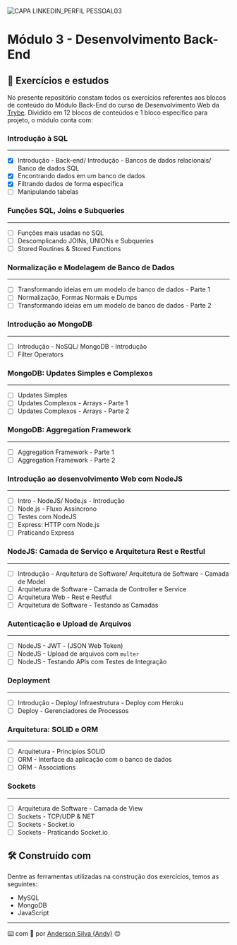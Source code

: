 ![CAPA LINKEDIN_PERFIL PESSOAL03](https://user-images.githubusercontent.com/52717632/126884524-53328b01-89f0-45f9-86a3-01516bead308.png)
# Módulo 3 - Desenvolvimento Back-End

## :rocket: Exercícios e estudos

No presente repositório constam todos os exercícios referentes aos blocos de conteúdo do Módulo Back-End do curso de Desenvolvimento Web da [Trybe](https://www.betrybe.com/). Dividido em 12 blocos de conteúdos e 1 bloco específico para projeto, o módulo conta com:


### Introdução à SQL
---

- [x] Introdução - Back-end/ Introdução - Bancos de dados relacionais/ Banco de dados SQL
- [x] Encontrando dados em um banco de dados
- [x] Filtrando dados de forma específica
- [ ] Manipulando tabelas

### Funções SQL, Joins e Subqueries
---

- [ ] Funções mais usadas no SQL
- [ ] Descomplicando JOINs, UNIONs e Subqueries
- [ ] Stored Routines & Stored Functions

### Normalização e Modelagem de Banco de Dados
---

- [ ] Transformando ideias em um modelo de banco de dados - Parte 1
- [ ] Normalização, Formas Normais e Dumps
- [ ] Transformando ideias em um modelo de banco de dados - Parte 2

### Introdução ao MongoDB
---

- [ ] Introdução - NoSQL/ MongoDB - Introdução
- [ ] Filter Operators

### MongoDB: Updates Simples e Complexos
---

- [ ] Updates Simples
- [ ] Updates Complexos - Arrays - Parte 1
- [ ] Updates Complexos - Arrays - Parte 2

### MongoDB: Aggregation Framework
---

- [ ] Aggregation Framework - Parte 1
- [ ] Aggregation Framework - Parte 2

### Introdução ao desenvolvimento Web com NodeJS
---

- [ ] Intro - NodeJS/ Node.js - Introdução
- [ ] Node.js - Fluxo Assíncrono
- [ ] Testes com NodeJS
- [ ] Express: HTTP com Node.js
- [ ] Praticando Express

### NodeJS: Camada de Serviço e Arquitetura Rest e Restful
---

- [ ] Introdução - Arquitetura de Software/ Arquitetura de Software - Camada de Model
- [ ] Arquitetura de Software - Camada de Controller e Service
- [ ] Arquitetura Web - Rest e Restful
- [ ] Arquitetura de Software - Testando as Camadas

### Autenticação e Upload de Arquivos
---

- [ ] NodeJS - JWT - (JSON Web Token)
- [ ] NodeJS - Upload de arquivos com `multer`
- [ ] NodeJS - Testando APIs com Testes de Integração

### Deployment
---

- [ ] Introdução - Deploy/ Infraestrutura - Deploy com Heroku
- [ ] Deploy - Gerenciadores de Processos

### Arquitetura: SOLID e ORM
---

- [ ] Arquitetura - Princípios SOLID
- [ ] ORM - Interface da aplicação com o banco de dados
- [ ] ORM - Associations

### Sockets
---

- [ ] Arquitetura de Software - Camada de View
- [ ] Sockets - TCP/UDP & NET
- [ ] Sockets - Socket.io
- [ ] Sockets - Praticando Socket.io

## :hammer_and_wrench: Construído com

Dentre as ferramentas utilizadas na construção dos exercícios, temos as seguintes:

* MySQL
* MongoDB
* JavaScript

---
:keyboard: com :purple_heart: por [Anderson Silva (Andy)](https://www.linkedin.com/in/andssilva/) 😊
